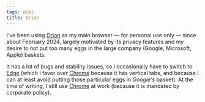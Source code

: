 ```yaml
---
tags: wiki
title: Orion
---
```


I've been using [Orion](https://kagi.com/orion/) as my main browser — for personal use only — since about February 2024, largely motivated by its privacy features and my desire to not put too many eggs in the large company (Google, Microsoft, Apple) baskets.

It has a lot of bugs and stability issues, so I occasionally have to switch to [Edge] (which I favor over [Chrome] because it has vertical tabs, and because I can at least avoid putting those particular eggs in _Google's_ basket). At the time of writing, I still use [Chrome] at work (because it is mandated by corporate policy).

<!-- References -->

[Chrome]: /wiki/Chrome
[Edge]: /wiki/Edge
